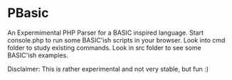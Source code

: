 PBasic
======

An Expermimental PHP Parser for a BASIC inspired language.
Start console.php to run some BASIC'ish scripts in your browser. 
Look into cmd folder to study existing commands.
Look in src folder to see some BASIC'ish examples.

Disclaimer: This is rather experimental and not very stable, but fun :)
